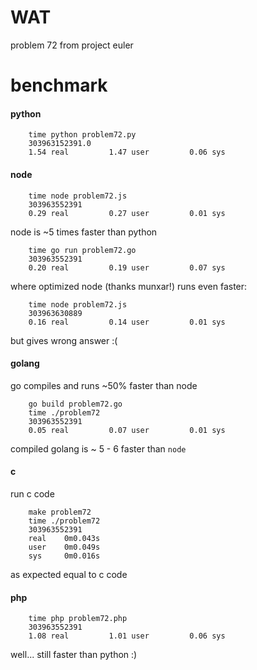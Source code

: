 # WAT

problem 72 from project euler


# benchmark 

#### python
```
    time python problem72.py 
    303963152391.0
    1.54 real         1.47 user         0.06 sys
```

#### node

``` 
    time node problem72.js
    303963552391
    0.29 real         0.27 user         0.01 sys
```

node is ~5 times faster than python

```
    time go run problem72.go 
    303963552391        
    0.20 real         0.19 user         0.07 sys
```

where optimized node (thanks munxar!) runs even faster:

```
    time node problem72.js
    303963630889
    0.16 real         0.14 user         0.01 sys
```
but gives wrong answer :(


#### golang

go compiles and runs ~50% faster than node

```
    go build problem72.go 
    time ./problem72 
    303963552391        
    0.05 real         0.07 user         0.01 sys
```
compiled golang is ~ 5 - 6 faster than `node`


#### c

run c code
```
    make problem72
    time ./problem72
    303963552391
    real    0m0.043s
    user    0m0.049s
    sys     0m0.016s
```
as expected equal to c code


#### php

```
    time php problem72.php 
    303963552391        
    1.08 real         1.01 user         0.06 sys
```

well... still faster than python :)
